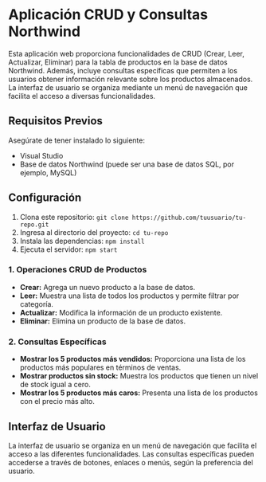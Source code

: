 # Aplicación CRUD y Consultas Northwind

Esta aplicación web proporciona funcionalidades de CRUD (Crear, Leer, Actualizar, Eliminar) para la tabla de productos en la base de datos Northwind. Además, incluye consultas específicas que permiten a los usuarios obtener información relevante sobre los productos almacenados. La interfaz de usuario se organiza mediante un menú de navegación que facilita el acceso a diversas funcionalidades.

## Requisitos Previos
Asegúrate de tener instalado lo siguiente:
- Visual Studio
- Base de datos Northwind (puede ser una base de datos SQL, por ejemplo, MySQL)

## Configuración
1. Clona este repositorio: `git clone https://github.com/tuusuario/tu-repo.git`
2. Ingresa al directorio del proyecto: `cd tu-repo`
3. Instala las dependencias: `npm install`
4. Ejecuta el servidor: `npm start`


### 1. Operaciones CRUD de Productos
   - **Crear:** Agrega un nuevo producto a la base de datos.
   - **Leer:** Muestra una lista de todos los productos y permite filtrar por categoría.
   - **Actualizar:** Modifica la información de un producto existente.
   - **Eliminar:** Elimina un producto de la base de datos.

### 2. Consultas Específicas
   - **Mostrar los 5 productos más vendidos:** Proporciona una lista de los productos más populares en términos de ventas.
   - **Mostrar productos sin stock:** Muestra los productos que tienen un nivel de stock igual a cero.
   - **Mostrar los 5 productos más caros:** Presenta una lista de los productos con el precio más alto.

## Interfaz de Usuario
La interfaz de usuario se organiza en un menú de navegación que facilita el acceso a las diferentes funcionalidades. Las consultas específicas pueden accederse a través de botones, enlaces o menús, según la preferencia del usuario.




